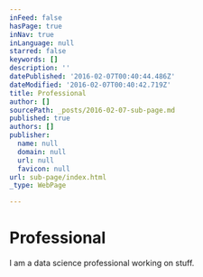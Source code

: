 ```yaml
---
inFeed: false
hasPage: true
inNav: true
inLanguage: null
starred: false
keywords: []
description: ''
datePublished: '2016-02-07T00:40:44.486Z'
dateModified: '2016-02-07T00:40:42.719Z'
title: Professional
author: []
sourcePath: _posts/2016-02-07-sub-page.md
published: true
authors: []
publisher:
  name: null
  domain: null
  url: null
  favicon: null
url: sub-page/index.html
_type: WebPage

---
```

# Professional

I am a data science professional working on stuff.